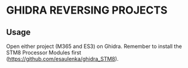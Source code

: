 # GHIDRA REVERSING PROJECTS

## Usage
Open either project (M365 and ES3) on Ghidra.
Remember to install the STM8 Processor Modules first (https://github.com/esaulenka/ghidra_STM8).
